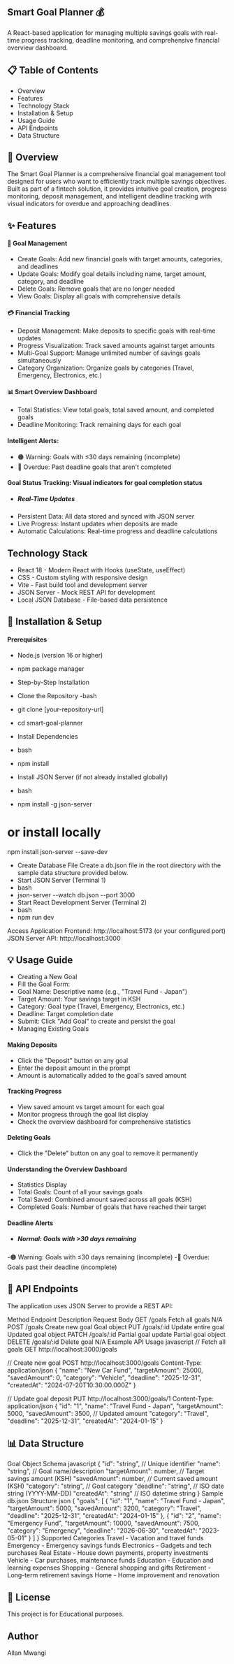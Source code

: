## Smart Goal Planner 💰
A React-based application for managing multiple savings goals with real-time progress tracking, deadline monitoring, and comprehensive financial overview dashboard.

## 📋 Table of Contents
- Overview
- Features
- Technology Stack
- Installation & Setup
- Usage Guide
- API Endpoints
- Data Structure

## 🎯 Overview
The Smart Goal Planner is a comprehensive financial goal management tool designed for users who want to efficiently track multiple savings objectives. Built as part of a fintech solution, it provides intuitive goal creation, progress monitoring, deposit management, and intelligent deadline tracking with visual indicators for overdue and approaching deadlines.

## ✨ Features
#### 🎯 Goal Management
- Create Goals: Add new financial goals with target amounts, categories, and deadlines
- Update Goals: Modify goal details including name, target amount, category, and deadline
- Delete Goals: Remove goals that are no longer needed
- View Goals: Display all goals with comprehensive details
#### 💳 Financial Tracking
- Deposit Management: Make deposits to specific goals with real-time updates
- Progress Visualization: Track saved amounts against target amounts
- Multi-Goal Support: Manage unlimited number of savings goals simultaneously
- Category Organization: Organize goals by categories (Travel, Emergency, Electronics, etc.)
#### 📊 Smart Overview Dashboard
- Total Statistics: View total goals, total saved amount, and completed goals
- Deadline Monitoring: Track remaining days for each goal
#### Intelligent Alerts:
- 🟠 Warning: Goals with ≤30 days remaining (incomplete)
- 🔴 Overdue: Past deadline goals that aren't completed
#### Goal Status Tracking: Visual indicators for goal completion status
- ##### Real-Time Updates
- Persistent Data: All data stored and synced with JSON server
- Live Progress: Instant updates when deposits are made
- Automatic Calculations: Real-time progress and deadline calculations
## Technology Stack
- React 18 - Modern React with Hooks (useState, useEffect)
- CSS - Custom styling with responsive design
- Vite - Fast build tool and development server
- JSON Server - Mock REST API for development
- Local JSON Database - File-based data persistence
## 🚀 Installation & Setup
#### Prerequisites
- Node.js (version 16 or higher)
- npm package manager
- Step-by-Step Installation
- Clone the Repository
-bash
- git clone [your-repository-url]
- cd smart-goal-planner
- Install Dependencies
- bash
- npm install

- Install JSON Server (if not already installed globally)
- bash
- npm install -g json-server
# or install locally
npm install json-server --save-dev
- Create Database File Create a db.json file in the root directory with the sample data structure provided below.
- Start JSON Server (Terminal 1)
- bash
- json-server --watch db.json --port 3000
- Start React Development Server (Terminal 2)
- bash
- npm run dev

Access Application
Frontend: http://localhost:5173 (or your configured port)
JSON Server API: http://localhost:3000
## 💡 Usage Guide
- Creating a New Goal
- Fill the Goal Form:
- Goal Name: Descriptive name (e.g., "Travel Fund - Japan")
- Target Amount: Your savings target in KSH
- Category: Goal type (Travel, Emergency, Electronics, etc.)
- Deadline: Target completion date
- Submit: Click "Add Goal" to create and persist the goal
- Managing Existing Goals
#### Making Deposits
- Click the "Deposit" button on any goal
- Enter the deposit amount in the prompt
- Amount is automatically added to the goal's saved amount
#### Tracking Progress
- View saved amount vs target amount for each goal
- Monitor progress through the goal list display
- Check the overview dashboard for comprehensive statistics
#### Deleting Goals
- Click the "Delete" button on any goal to remove it permanently
#### Understanding the Overview Dashboard
- Statistics Display
- Total Goals: Count of all your savings goals
- Total Saved: Combined amount saved across all goals (KSH)
- Completed Goals: Number of goals that have reached their target
#### Deadline Alerts
- ##### Normal: Goals with >30 days remaining
-🟠 Warning: Goals with ≤30 days remaining (incomplete)
-🔴 Overdue: Goals past their deadline (incomplete)
## 🔌 API Endpoints
The application uses JSON Server to provide a REST API:

Method	Endpoint	Description	Request Body
GET	/goals	Fetch all goals	N/A
POST	/goals	Create new goal	Goal object
PUT	/goals/:id	Update entire goal	Updated goal object
PATCH	/goals/:id	Partial goal update	Partial goal object
DELETE	/goals/:id	Delete goal	N/A
Example API Usage
javascript
// Fetch all goals
GET http://localhost:3000/goals

// Create new goal
POST http://localhost:3000/goals
Content-Type: application/json
{
  "name": "New Car Fund",
  "targetAmount": 25000,
  "savedAmount": 0,
  "category": "Vehicle",
  "deadline": "2025-12-31",
  "createdAt": "2024-07-20T10:30:00.000Z"
}

// Update goal deposit
PUT http://localhost:3000/goals/1
Content-Type: application/json
{
  "id": "1",
  "name": "Travel Fund - Japan",
  "targetAmount": 5000,
  "savedAmount": 3500,  // Updated amount
  "category": "Travel",
  "deadline": "2025-12-31",
  "createdAt": "2024-01-15"
}
## 📊 Data Structure
Goal Object Schema
javascript
{
  "id": "string",           // Unique identifier
  "name": "string",         // Goal name/description
  "targetAmount": number,   // Target savings amount (KSH)
  "savedAmount": number,    // Current saved amount (KSH)
  "category": "string",     // Goal category
  "deadline": "string",     // ISO date string (YYYY-MM-DD)
  "createdAt": "string"     // ISO datetime string
}
Sample db.json Structure
json
{
  "goals": [
    {
      "id": "1",
      "name": "Travel Fund - Japan",
      "targetAmount": 5000,
      "savedAmount": 3200,
      "category": "Travel",
      "deadline": "2025-12-31",
      "createdAt": "2024-01-15"
    },
    {
      "id": "2",
      "name": "Emergency Fund",
      "targetAmount": 10000,
      "savedAmount": 7500,
      "category": "Emergency",
      "deadline": "2026-06-30",
      "createdAt": "2023-05-01"
    }
  ]
}
Supported Categories
Travel - Vacation and travel funds
Emergency - Emergency savings funds
Electronics - Gadgets and tech purchases
Real Estate - House down payments, property investments
Vehicle - Car purchases, maintenance funds
Education - Education and learning expenses
Shopping - General shopping and gifts
Retirement - Long-term retirement savings
Home - Home improvement and renovation

## 📄 License
This project is for Educational purposes. 

## Author
Allan Mwangi


